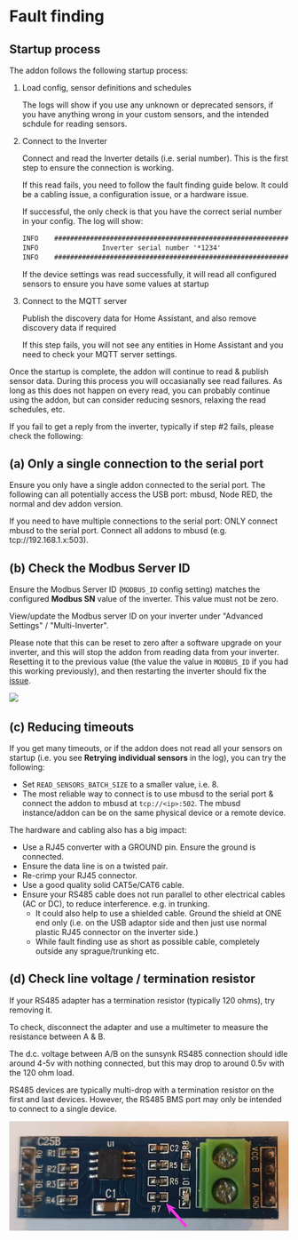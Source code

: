 # Fault finding

## Startup process

The addon follows the following startup process:

1. Load config, sensor definitions and schedules

    The logs will show if you use any unknown or deprecated sensors, if you have anything wrong in your custom sensors, and the intended schdule for reading sensors.

2. Connect to the Inverter

    Connect and read the Inverter details (i.e. serial number). This is the first step to ensure the connection is working.

    If this read fails, you need to follow the fault finding guide below. It could be a cabling issue, a configuration issue, or a hardware issue.

    If successful, the only check is that you have the correct serial number in your config. The log will show:

    ```txt
    INFO    ############################################################
    INFO                Inverter serial number '*1234'
    INFO    ############################################################
    ```

    If the device settings was read successfully, it will read all configured sensors to ensure you have some values at startup

3. Connect to the MQTT server

    Publish the discovery data for Home Assistant, and also remove discovery data if required

    If this step fails, you will not see any entities in Home Assistant and you need to check your MQTT server settings.

Once the startup is complete, the addon will continue to read & publish sensor data. During this process you will occasianally see read failures. As long as this does not happen on every read, you can probably continue using the addon, but can consider reducing sesnors, relaxing the read schedules, etc.

If you fail to get a reply from the inverter, typically if step #2 fails, please check the following:

## (a) Only a single connection to the serial port

Ensure you only have a single addon connected to the serial port. The following can all potentially access the USB port: mbusd, Node RED, the normal and dev addon version.

If you need to have multiple connections to the serial port: ONLY connect mbusd to the serial port. Connect all addons to mbusd (e.g. tcp://192.168.1.x:503).

## (b) Check the Modbus Server ID

Ensure the Modbus Server ID (`MODBUS_ID` config setting) matches the configured **Modbus SN** value of the inverter. This value must not be zero.

View/update the Modbus server ID on your inverter under "Advanced Settings" / "Multi-Inverter".

Please note that this can be reset to zero after a software upgrade on your inverter, and this will stop the addon from reading data from your inverter. Resetting it to the previous value (the value the value in `MODBUS_ID` if you had this working previously), and then restarting the inverter should fix the [issue](https://powerforum.co.za/topic/15779-home-assistant-no-longer-getting-data-after-sunsynk-firmware-update-solved/).

<img src="https://github.com/kellerza/sunsynk/raw/main/images/modbus_sn.png" width="80%">

## (c) Reducing timeouts

If you get many timeouts, or if the addon does not read all your sensors on startup (i.e. you see **Retrying individual sensors** in the log), you can try the following:

- Set `READ_SENSORS_BATCH_SIZE` to a smaller value, i.e. 8.
- The most reliable way to connect is to use mbusd to the serial port & connect the addon to mbusd at `tcp://<ip>:502`. The mbusd instance/addon can be on the same physical device or a remote device.

The hardware and cabling also has a big impact:

- Use a RJ45 converter with a GROUND pin. Ensure the ground is connected.
- Ensure the data line is on a twisted pair.
- Re-crimp your RJ45 connector.
- Use a good quality solid CAT5e/CAT6 cable.
- Ensure your RS485 cable does not run parallel to other electrical cables (AC or DC), to reduce interference. e.g. in trunking.
  - It could also help to use a shielded cable. Ground the shield at ONE end only (i.e. on the USB adaptor side and then just use normal plastic RJ45 connector on the inverter side.)
  - While fault finding use as short as possible cable, completely outside any sprague/trunking etc.

## (d) Check line voltage / termination resistor

If your RS485 adapter has a termination resistor (typically 120 ohms), try removing it.

To check, disconnect the adapter and use a multimeter to measure the resistance between A & B.

The d.c. voltage between A/B on the sunsynk RS485 connection should idle around 4-5v with nothing connected,
but this may drop to around 0.5v with the 120 ohm load.

RS485 devices are typically multi-drop with a termination resistor on the first and last devices.
However, the RS485 BMS port may only be intended to connect to a single device.

<img src="https://github.com/kellerza/sunsynk/raw/main/images/rs485-term.jpg">
